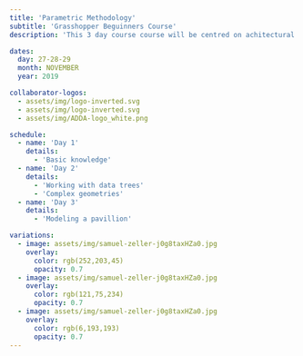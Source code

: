 ```yaml
---
title: 'Parametric Methodology'
subtitle: 'Grasshopper Beguinners Course'
description: 'This 3 day course course will be centred on achitectural design using parametric tools, specifically Rhino+Grasshopper. We will cover the basic use of the different components, and explain the main metodology...'

dates:
  day: 27-28-29
  month: NOVEMBER
  year: 2019

collaborator-logos:
  - assets/img/logo-inverted.svg
  - assets/img/logo-inverted.svg
  - assets/img/ADDA-logo_white.png

schedule:
  - name: 'Day 1'
    details:
      - 'Basic knowledge'
  - name: 'Day 2'
    details:
      - 'Working with data trees'
      - 'Complex geometries'
  - name: 'Day 3'
    details:
      - 'Modeling a pavillion'

variations:
  - image: assets/img/samuel-zeller-j0g8taxHZa0.jpg
    overlay:
      color: rgb(252,203,45) 
      opacity: 0.7
  - image: assets/img/samuel-zeller-j0g8taxHZa0.jpg
    overlay:
      color: rgb(121,75,234) 
      opacity: 0.7
  - image: assets/img/samuel-zeller-j0g8taxHZa0.jpg
    overlay:
      color: rgb(6,193,193) 
      opacity: 0.7
---
```

